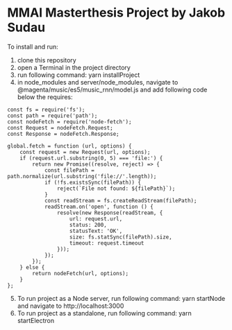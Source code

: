 # MMAI Masterthesis Project by Jakob Sudau

To install and run:

1. clone this repository
2. open a Terminal in the project directory
3. run following command: yarn installProject
4. in node_modules and server/node_modules, navigate to @magenta/music/es5/music_rnn/model.js and add following code below the requires:
```
const fs = require('fs');
const path = require('path');
const nodeFetch = require('node-fetch');
const Request = nodeFetch.Request;
const Response = nodeFetch.Response;

global.fetch = function (url, options) {
    const request = new Request(url, options);
    if (request.url.substring(0, 5) === 'file:') {
        return new Promise((resolve, reject) => {
            const filePath = path.normalize(url.substring('file://'.length));
            if (!fs.existsSync(filePath)) {
                reject(`File not found: ${filePath}`);
            }
            const readStream = fs.createReadStream(filePath);
            readStream.on('open', function () {
                resolve(new Response(readStream, {
                    url: request.url,
                    status: 200,
                    statusText: 'OK',
                    size: fs.statSync(filePath).size,
                    timeout: request.timeout
                }));
            });
        });
    } else {
        return nodeFetch(url, options);
    }
};
```
5. To run project as a Node server, run following command: yarn startNode and navigate to http://localhost:3000
6. To run project as a standalone, run following command: yarn startElectron

